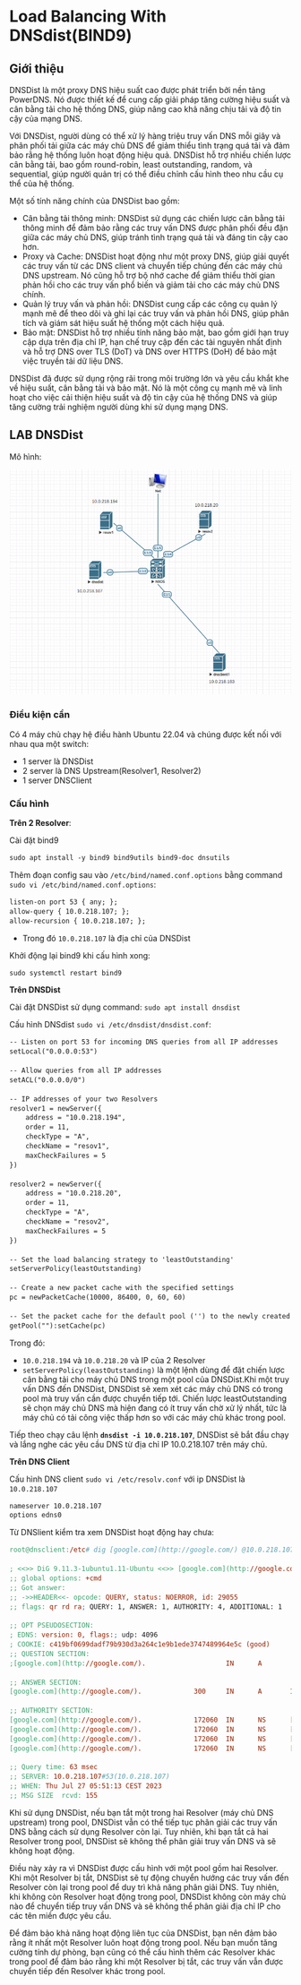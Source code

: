 # **Load Balancing With DNSdist(BIND9)**

## **Giới thiệu**

DNSDist là một proxy DNS hiệu suất cao được phát triển bởi nền tảng PowerDNS. Nó được thiết kế để cung cấp giải pháp tăng cường hiệu suất và cân bằng tải cho hệ thống DNS, giúp nâng cao khả năng chịu tải và độ tin cậy của mạng DNS.

Với DNSDist, người dùng có thể xử lý hàng triệu truy vấn DNS mỗi giây và phân phối tải giữa các máy chủ DNS để giảm thiểu tình trạng quá tải và đảm bảo rằng hệ thống luôn hoạt động hiệu quả. DNSDist hỗ trợ nhiều chiến lược cân bằng tải, bao gồm round-robin, least outstanding, random, và sequential, giúp người quản trị có thể điều chỉnh cấu hình theo nhu cầu cụ thể của hệ thống.

Một số tính năng chính của DNSDist bao gồm:

- Cân bằng tải thông minh: DNSDist sử dụng các chiến lược cân bằng tải thông minh để đảm bảo rằng các truy vấn DNS được phân phối đều đặn giữa các máy chủ DNS, giúp tránh tình trạng quá tải và đáng tin cậy cao hơn.
- Proxy và Cache: DNSDist hoạt động như một proxy DNS, giúp giải quyết các truy vấn từ các DNS client và chuyển tiếp chúng đến các máy chủ DNS upstream. Nó cũng hỗ trợ bộ nhớ cache để giảm thiểu thời gian phản hồi cho các truy vấn phổ biến và giảm tải cho các máy chủ DNS chính.
- Quản lý truy vấn và phản hồi: DNSDist cung cấp các công cụ quản lý mạnh mẽ để theo dõi và ghi lại các truy vấn và phản hồi DNS, giúp phân tích và giám sát hiệu suất hệ thống một cách hiệu quả.
- Bảo mật: DNSDist hỗ trợ nhiều tính năng bảo mật, bao gồm giới hạn truy cập dựa trên địa chỉ IP, hạn chế truy cập đến các tài nguyên nhất định và hỗ trợ DNS over TLS (DoT) và DNS over HTTPS (DoH) để bảo mật việc truyền tải dữ liệu DNS.

DNSDist đã được sử dụng rộng rãi trong môi trường lớn và yêu cầu khắt khe về hiệu suất, cân bằng tải và bảo mật. Nó là một công cụ mạnh mẽ và linh hoạt cho việc cải thiện hiệu suất và độ tin cậy của hệ thống DNS và giúp tăng cường trải nghiệm người dùng khi sử dụng mạng DNS.

## **LAB DNSDist**

Mô hình:

![Alt text](/Picture/Linux/dnsdist.png)
### Điều kiện cần

Có 4 máy chủ chạy hệ điều hành Ubuntu 22.04 và chúng được kết nối với nhau qua một switch:
 - 1 server là DNSDist
 - 2 server là DNS Upstream(Resolver1, Resolver2)
 - 1 server DNSClient

### Cấu hình

**Trên 2 Resolver**:

Cài đặt bind9

```makefile
sudo apt install -y bind9 bind9utils bind9-doc dnsutils
```

Thêm đoạn config sau vào `/etc/bind/named.conf.options` bằng command `sudo vi /etc/bind/named.conf.options`:

```markdown
listen-on port 53 { any; };
allow-query { 10.0.218.107; };
allow-recursion { 10.0.218.107; };
```

- Trong đó `10.0.218.107` là địa chỉ của DNSDist

Khởi động lại bind9 khi cấu hình xong:

```makefile
sudo systemctl restart bind9
```

**Trên DNSDist**

Cài đặt DNSDist sử dụng command: `sudo apt install dnsdist`

Cấu hình DNSdist `sudo vi /etc/dnsdist/dnsdist.conf`:

```markdown
-- Listen on port 53 for incoming DNS queries from all IP addresses
setLocal("0.0.0.0:53")

-- Allow queries from all IP addresses
setACL("0.0.0.0/0")

-- IP addresses of your two Resolvers
resolver1 = newServer({
    address = "10.0.218.194",
    order = 11,
    checkType = "A",
    checkName = "resov1",
    maxCheckFailures = 5
})

resolver2 = newServer({
    address = "10.0.218.20",
    order = 11,
    checkType = "A",
    checkName = "resov2",
    maxCheckFailures = 5
})

-- Set the load balancing strategy to 'leastOutstanding'
setServerPolicy(leastOutstanding)

-- Create a new packet cache with the specified settings
pc = newPacketCache(10000, 86400, 0, 60, 60)

-- Set the packet cache for the default pool ('') to the newly created cache
getPool(""):setCache(pc)
```

Trong đó:

- `10.0.218.194` và `10.0.218.20` và IP của 2 Resolver
- `setServerPolicy(leastOutstanding)` là một lệnh dùng để đặt chiến lược cân bằng tải cho máy chủ DNS trong một pool của DNSDist.Khi một truy vấn DNS đến DNSDist, DNSDist sẽ xem xét các máy chủ DNS có trong pool mà truy vấn cần được chuyển tiếp tới. Chiến lược leastOutstanding sẽ chọn máy chủ DNS mà hiện đang có ít truy vấn chờ xử lý nhất, tức là máy chủ có tải công việc thấp hơn so với các máy chủ khác trong pool.

Tiếp theo chạy câu lệnh **`dnsdist -i 10.0.218.107`**, DNSDist sẽ bắt đầu chạy và lắng nghe các yêu cầu DNS từ địa chỉ IP 10.0.218.107 trên máy chủ. 

**Trên DNS Client**

Cấu hình DNS client `sudo vi /etc/resolv.conf` với ip DNSDist là `10.0.218.107`

```makefile
nameserver 10.0.218.107
options edns0
```

Từ DNSlient kiểm tra xem DNSDist hoạt động hay chưa:

```makefile
root@dnsclient:/etc# dig [google.com](http://google.com/) @10.0.218.107

; <<>> DiG 9.11.3-1ubuntu1.11-Ubuntu <<>> [google.com](http://google.com/) @10.0.218.107
;; global options: +cmd
;; Got answer:
;; ->>HEADER<<- opcode: QUERY, status: NOERROR, id: 29055
;; flags: qr rd ra; QUERY: 1, ANSWER: 1, AUTHORITY: 4, ADDITIONAL: 1

;; OPT PSEUDOSECTION:
; EDNS: version: 0, flags:; udp: 4096
; COOKIE: c419bf0699dadf79b930d3a264c1e9b1ede3747489964e5c (good)
;; QUESTION SECTION:
;[google.com](http://google.com/).                    IN      A

;; ANSWER SECTION:
[google.com](http://google.com/).             300     IN      A       172.217.27.14

;; AUTHORITY SECTION:
[google.com](http://google.com/).             172060  IN      NS      [ns3.google.com](http://ns3.google.com/).
[google.com](http://google.com/).             172060  IN      NS      [ns1.google.com](http://ns1.google.com/).
[google.com](http://google.com/).             172060  IN      NS      [ns2.google.com](http://ns2.google.com/).
[google.com](http://google.com/).             172060  IN      NS      [ns4.google.com](http://ns4.google.com/).

;; Query time: 63 msec
;; SERVER: 10.0.218.107#53(10.0.218.107)
;; WHEN: Thu Jul 27 05:51:13 CEST 2023
;; MSG SIZE  rcvd: 155
```

Khi sử dụng DNSDist, nếu bạn tắt một trong hai Resolver (máy chủ DNS upstream) trong pool, DNSDist vẫn có thể tiếp tục phân giải các truy vấn DNS bằng cách sử dụng Resolver còn lại. Tuy nhiên, khi bạn tắt cả hai Resolver trong pool, DNSDist sẽ không thể phân giải truy vấn DNS và sẽ không hoạt động.

Điều này xảy ra vì DNSDist được cấu hình với một pool gồm hai Resolver. Khi một Resolver bị tắt, DNSDist sẽ tự động chuyển hướng các truy vấn đến Resolver còn lại trong pool để duy trì khả năng phân giải DNS. Tuy nhiên, khi không còn Resolver hoạt động trong pool, DNSDist không còn máy chủ nào để chuyển tiếp truy vấn DNS và sẽ không thể phân giải địa chỉ IP cho các tên miền được yêu cầu.

Để đảm bảo khả năng hoạt động liên tục của DNSDist, bạn nên đảm bảo rằng ít nhất một Resolver luôn hoạt động trong pool. Nếu bạn muốn tăng cường tính dự phòng, bạn cũng có thể cấu hình thêm các Resolver khác trong pool để đảm bảo rằng khi một Resolver bị tắt, các truy vấn vẫn được chuyển tiếp đến Resolver khác trong pool.
